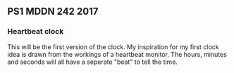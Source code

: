 ## PS1 MDDN 242 2017

### Heartbeat clock

This will be the first version of the clock. My inspiration for my first clock idea is drawn from the workings of a heartbeat monitor. The hours, minutes and seconds will all have a seperate "beat" to tell the time.